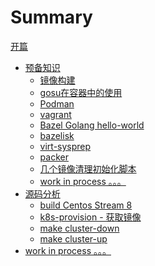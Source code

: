 # Summary

[开篇](start.md)

- [预备知识](basic.md)
    - [镜像构建](basic/docker-build.md)
    - [gosu在容器中的使用](basic/dock-gosu.md)
    - [Podman](basic/podman-insecure.md)
    - [vagrant](basic/vagrant.md)
    - [Bazel Golang hello-world](basic/bazel-go-hello.md)
    - [bazelisk](basic/bazelisk.md)
    - [virt-sysprep](basic/virt-sysprep.md)
    - [packer](basic/packer.md)
    - [几个镜像清理初始化脚本](basic/kubevirtci-image-init-script.md)
    - [work in process 。。。]()
- [源码分析]()
    - [build Centos Stream 8](module/build-centos8.md)
    - [k8s-provision - 获取镜像](module/k8s-provision-fetch-images.md)
    - [make cluster-down]()
    - [make cluster-up]()
- [work in process 。。。]()

